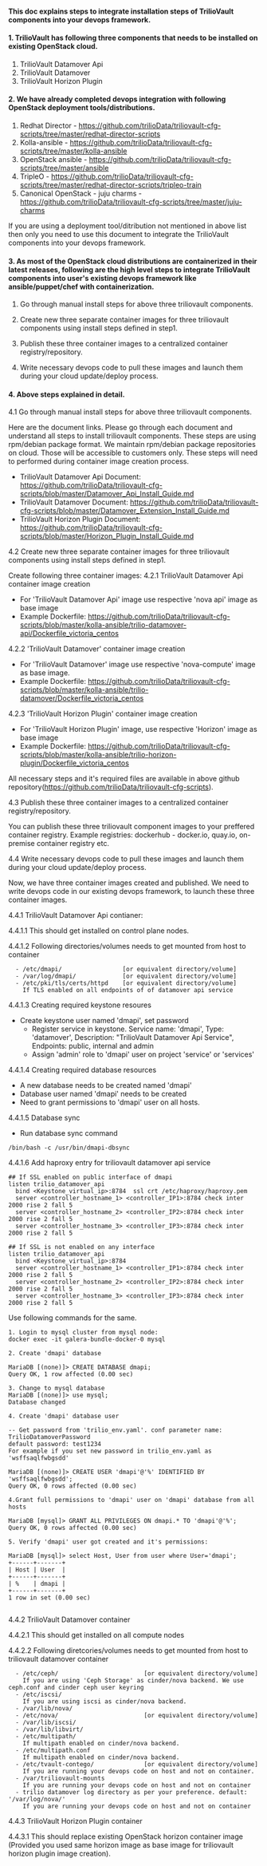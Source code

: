 #### This doc explains steps to integrate installation steps of TrilioVault components into your devops framework.


#### 1. TrilioVault has following three components that needs to be installed on existing OpenStack cloud.
1. TrilioVault Datamover Api
2. TrilioVault Datamover
3. TrilioVault Horizon Plugin


#### 2. We have already completed devops integration with following OpenStack deployment tools/distributions.
1. Redhat Director  - https://github.com/trilioData/triliovault-cfg-scripts/tree/master/redhat-director-scripts
2. Kolla-ansible  - https://github.com/trilioData/triliovault-cfg-scripts/tree/master/kolla-ansible
3. OpenStack ansible - https://github.com/trilioData/triliovault-cfg-scripts/tree/master/ansible
4. TripleO  - https://github.com/trilioData/triliovault-cfg-scripts/tree/master/redhat-director-scripts/tripleo-train
5. Canonical OpenStack - juju charms - https://github.com/trilioData/triliovault-cfg-scripts/tree/master/juju-charms

If you are using a deployment tool/ditribution not mentioned in above list then only you need to use this document to integrate the TrilioVault components into your devops framework.



#### 3. As most of the OpenStack cloud distributions are containerized in their latest releases, following are the high level steps to integrate TrilioVault components into user's existing devops framework like ansible/puppet/chef with containerization.

1. Go through manual install steps for above three triliovault components.

2. Create new three separate container images for three triliovault components using install steps defined in step1.

3. Publish these three container images to a centralized container registry/repository.

4. Write necessary devops code to pull these images and launch them during your cloud update/deploy process.



#### 4. Above steps explained in detail.

4.1 Go through manual install steps for above three triliovault components.

Here are the document links. Please go through each document and understand all steps to install triliovault
components. These steps are using rpm/debian package format.
We maintain rpm/debian package repositories on cloud. Those will be accessible to customers only.
These steps will need to performed during container image creation process.

 - TrilioVault Datamover Api Document: https://github.com/trilioData/triliovault-cfg-scripts/blob/master/Datamover_Api_Install_Guide.md
 - TrilioVault Datamover Document: https://github.com/trilioData/triliovault-cfg-scripts/blob/master/Datamover_Extension_Install_Guide.md
 - TrilioVault Horizon Plugin Document: https://github.com/trilioData/triliovault-cfg-scripts/blob/master/Horizon_Plugin_Install_Guide.md

 4.2 Create new three separate container images for three triliovault components using install steps defined in step1.

Create following three container images:
4.2.1 TrilioVault Datamover Api container image creation
- For 'TrilioVault Datamover Api' image use respective 'nova api' image as base image
- Example Dockerfile: https://github.com/trilioData/triliovault-cfg-scripts/blob/master/kolla-ansible/trilio-datamover-api/Dockerfile_victoria_centos


4.2.2 'TrilioVault Datamover' container image creation
- For 'TrilioVault Datamover' image use respective 'nova-compute' image as base image.
- Example Dockerfile:
https://github.com/trilioData/triliovault-cfg-scripts/blob/master/kolla-ansible/trilio-datamover/Dockerfile_victoria_centos


4.2.3 'TrilioVault Horizon Plugin' container image creation
- For 'TrilioVault Horizon Plugin' image, use respective 'Horizon' image as base image
- Example Dockerfile:
https://github.com/trilioData/triliovault-cfg-scripts/blob/master/kolla-ansible/trilio-horizon-plugin/Dockerfile_victoria_centos

All necessary steps and it's required files are available in above github repository(https://github.com/trilioData/triliovault-cfg-scripts).


4.3 Publish these three container images to a centralized container registry/repository.

You can publish these three triliovault component images to your preffered container registry.
Example registries: dockerhub - docker.io, quay.io, on-premise container registry etc.



4.4 Write necessary devops code to pull these images and launch them during your cloud update/deploy process.

Now, we have three container images created and published. We need to write devops code in our existing devops framework, to launch these three container images.

4.4.1 TrilioVault Datamover Api contianer:


4.4.1.1 This should get installed on control plane nodes.

4.4.1.2 Following directories/volumes needs to get mounted from host to container

    
      - /etc/dmapi/                 [or equivalent directory/volume]
      - /var/log/dmapi/             [or equivalent directory/volume]
      - /etc/pki/tls/certs/httpd    [or equivalent directory/volume]
        If TLS enabled on all endpoints of of datamover api service


4.4.1.3 Creating required keystone resoures
- Create keystone user named 'dmapi', set password
     - Register service in keystone. 
       Service name: 'dmapi', Type: 'datamover', Description: "TrilioVault Datamover Api Service",
       Endpoints: public, internal and admin
     - Assign 'admin' role to 'dmapi' user on project 'service' or 'services'


4.4.1.4 Creating required database resources
- A new database needs to be created named 'dmapi'
- Database user named 'dmapi' needs to be created
- Need to grant permissions to 'dmapi' user on all hosts.

4.4.1.5 Database sync
- Run database sync command

```  
/bin/bash -c /usr/bin/dmapi-dbsync

```

4.4.1.6 Add haproxy entry for triliovault datamover api service
```
## If SSL enabled on public interface of dmapi
listen trilio_datamover_api
  bind <Keystone_virtual_ip>:8784  ssl crt /etc/haproxy/haproxy.pem
  server <controller_hostname_1> <controller_IP1>:8784 check inter 2000 rise 2 fall 5
  server <controller_hostname_2> <controller_IP2>:8784 check inter 2000 rise 2 fall 5
  server <controller_hostname_3> <controller_IP3>:8784 check inter 2000 rise 2 fall 5

## If SSL is not enabled on any interface
listen trilio_datamover_api
  bind <Keystone_virtual_ip>:8784
  server <controller_hostname_1> <controller_IP1>:8784 check inter 2000 rise 2 fall 5
  server <controller_hostname_2> <controller_IP2>:8784 check inter 2000 rise 2 fall 5 
  server <controller_hostname_3> <controller_IP3>:8784 check inter 2000 rise 2 fall 5

``` 
   

  Use following commands for the same.

```
1. Login to mysql cluster from mysql node:
docker exec -it galera-bundle-docker-0 mysql

2. Create 'dmapi' database

MariaDB [(none)]> CREATE DATABASE dmapi;
Query OK, 1 row affected (0.00 sec)

3. Change to mysql database
MariaDB [(none)]> use mysql;
Database changed

4. Create 'dmapi' database user

-- Get password from 'trilio_env.yaml'. conf parameter name: TrilioDatamoverPassword
default password: test1234
For example if you set new password in trilio_env.yaml as 'wsffsaqlfwbgsdd'

MariaDB [(none)]> CREATE USER 'dmapi'@'%' IDENTIFIED BY 'wsffsaqlfwbgsdd';
Query OK, 0 rows affected (0.00 sec)

4.Grant full permissions to 'dmapi' user on 'dmapi' database from all hosts

MariaDB [mysql]> GRANT ALL PRIVILEGES ON dmapi.* TO 'dmapi'@'%';
Query OK, 0 rows affected (0.00 sec)

5. Verify 'dmapi' user got created and it's permissions:

MariaDB [mysql]> select Host, User from user where User='dmapi';
+------+-------+
| Host | User  |
+------+-------+
| %    | dmapi |
+------+-------+
1 row in set (0.00 sec)
   
```   

4.4.2 TrilioVault Datamover container 

4.4.2.1 This should get installed on all compute nodes

4.4.2.2 Following diretcories/volumes needs to get mounted from host to triliovault datamover container

```
  - /etc/ceph/                        [or equivalent directory/volume]  
    If you are using 'Ceph Storage' as cinder/nova backend. We use ceph.conf and cinder ceph user keyring
  - /etc/iscsi/    
    If you are using iscsi as cinder/nova backend.
  - /var/lib/nova/
  - /etc/nova/                        [or equivalent directory/volume]
  - /var/lib/iscsi/                   
  - /var/lib/libvirt/                 
  - /etc/multipath/                   
    If multipath enabled on cinder/nova backend.
  - /etc/multipath.conf               
    If multipath enabled on cinder/nova backend.
  - /etc/tvault-contego/              [or equivalent directory/volume]
    If you are running your devops code on host and not on container.
  - /var/triliovault-mounts 
    If you are running your devops code on host and not on container
  - trilio datamover log directory as per your preference. default: '/var/log/nova/'
    If you are running your devops code on host and not on container   
```



4.4.3 TrilioVault Horizon Plugin container

4.4.3.1 This should replace existing OpenStack horizon container image (Provided you used same horizon image as base     image for triliovault horizon plugin image creation).
